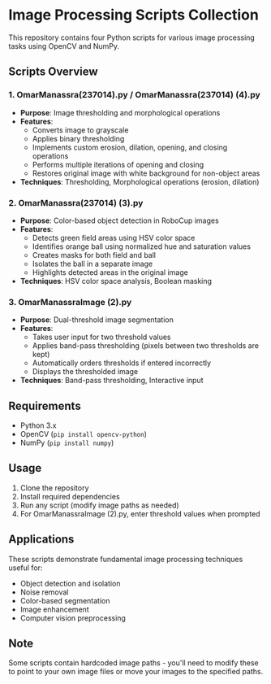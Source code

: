 # Image Processing Scripts Collection

This repository contains four Python scripts for various image processing tasks using OpenCV and NumPy.

## Scripts Overview

### 1. OmarManassra(237014).py / OmarManassra(237014) (4).py

- **Purpose**: Image thresholding and morphological operations
- **Features**:
  - Converts image to grayscale
  - Applies binary thresholding
  - Implements custom erosion, dilation, opening, and closing operations
  - Performs multiple iterations of opening and closing
  - Restores original image with white background for non-object areas
- **Techniques**: Thresholding, Morphological operations (erosion, dilation)

### 2. OmarManassra(237014) (3).py

- **Purpose**: Color-based object detection in RoboCup images
- **Features**:
  - Detects green field areas using HSV color space
  - Identifies orange ball using normalized hue and saturation values
  - Creates masks for both field and ball
  - Isolates the ball in a separate image
  - Highlights detected areas in the original image
- **Techniques**: HSV color space analysis, Boolean masking

### 3. OmarManassraImage (2).py

- **Purpose**: Dual-threshold image segmentation
- **Features**:
  - Takes user input for two threshold values
  - Applies band-pass thresholding (pixels between two thresholds are kept)
  - Automatically orders thresholds if entered incorrectly
  - Displays the thresholded image
- **Techniques**: Band-pass thresholding, Interactive input

## Requirements

- Python 3.x
- OpenCV (`pip install opencv-python`)
- NumPy (`pip install numpy`)

## Usage

1. Clone the repository
2. Install required dependencies
3. Run any script (modify image paths as needed)
4. For OmarManassraImage (2).py, enter threshold values when prompted

## Applications

These scripts demonstrate fundamental image processing techniques useful for:

- Object detection and isolation
- Noise removal
- Color-based segmentation
- Image enhancement
- Computer vision preprocessing

## Note

Some scripts contain hardcoded image paths - you'll need to modify these to point to your own image files or move your images to the specified paths.
